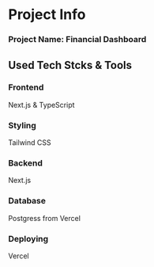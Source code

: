 # Project Info

### Project Name: Financial Dashboard

## Used Tech Stcks & Tools
### Frontend
Next.js & TypeScript
### Styling
Tailwind CSS
### Backend
Next.js
### Database
Postgress from Vercel
### Deploying
Vercel

